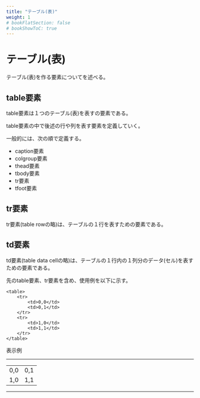 ```yaml
---
title: "テーブル(表)"
weight: 1
# bookFlatSection: false
# bookShowToC: true
---
```



# テーブル(表)

テーブル(表)を作る要素についてを述べる。


## table要素

table要素は１つのテーブル(表)を表すの要素である。

table要素の中で後述の行や列を表す要素を定義していく。

一般的には、次の順で定義する。

- caption要素
- colgroup要素
- thead要素
- tbody要素
- tr要素
- tfoot要素


## tr要素

tr要素(table rowの略)は、テーブルの１行を表すための要素である。


## td要素

td要素(table data cellの略)は、テーブルの１行内の１列分のデータ(セル)を表すための要素である。

先のtable要素、tr要素を含め、使用例を以下に示す。

```
<table>
    <tr>
        <td>0,0</td>
        <td>0,1</td>
    </tr>
    <tr>
        <td>1,0</td>
        <td>1,1</td>
    </tr>
</table>
```

表示例

<hr>
<table>
    <tr>
        <td>0,0</td>
        <td>0,1</td>
    </tr>
    <tr>
        <td>1,0</td>
        <td>1,1</td>
    </tr>
</table>
<hr>